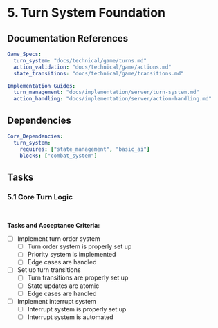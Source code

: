# 5. Turn System Foundation

## Documentation References

```yaml
Game_Specs:
  turn_system: "docs/technical/game/turns.md"
  action_validation: "docs/technical/game/actions.md"
  state_transitions: "docs/technical/game/transitions.md"

Implementation_Guides:
  turn_management: "docs/implementation/server/turn-system.md"
  action_handling: "docs/implementation/server/action-handling.md"
```

## Dependencies

```yaml
Core_Dependencies:
  turn_system:
    requires: ["state_management", "basic_ai"]
    blocks: ["combat_system"]
```

## Tasks

### 5.1 Core Turn Logic 

 

**Tasks and Acceptance Criteria:**

- [ ] Implement turn order system
  - [ ] Turn order system is properly set up
  - [ ] Priority system is implemented
  - [ ] Edge cases are handled

- [ ] Set up turn transitions
  - [ ] Turn transitions are properly set up
  - [ ] State updates are atomic
  - [ ] Edge cases are handled

- [ ] Implement interrupt system
  - [ ] Interrupt system is properly set up
  - [ ] Interrupt system is automated
